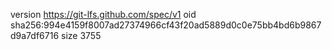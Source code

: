 version https://git-lfs.github.com/spec/v1
oid sha256:994e4159f8007ad27374966cf43f20ad5889d0c0e75bb4bd6b9867d9a7df6716
size 3755

